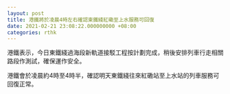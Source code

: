 ```yaml
---
layout: post
title: 港鐵將於凌晨4時左右確認東鐵綫紅磡至上水服務可回復
date: 2021-02-21 23:08:22.000000000 +08:00
categories: rthk
---
```


港鐵表示，今日東鐵綫過海段新軌道接駁工程按計劃完成，稍後安排列車行走相關路段作測試，確保運作安全。

港鐵會於凌晨約4時至4時半，確認明天東鐵綫往來紅磡站至上水站的列車服務可回復正常。
